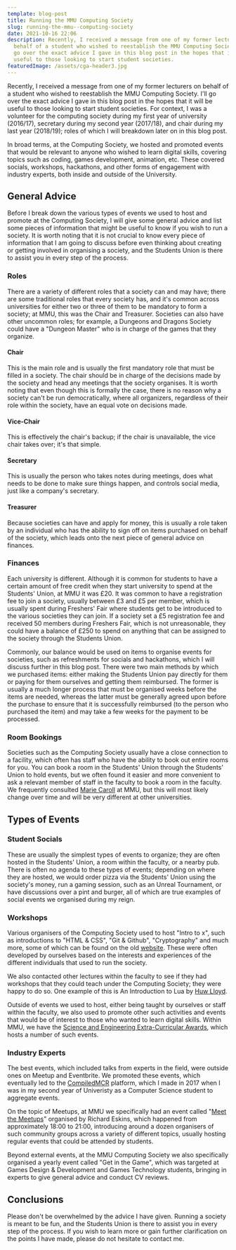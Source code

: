 ```yaml
---
template: blog-post
title: Running the MMU Computing Society
slug: running-the-mmu--computing-society
date: 2021-10-16 22:06
description: Recently, I received a message from one of my former lecturers on
  behalf of a student who wished to reestablish the MMU Computing Society. I'll
  go over the exact advice I gave in this blog post in the hopes that it will be
  useful to those looking to start student societies.
featuredImage: /assets/cga-header3.jpg
---
```

Recently, I received a message from one of my former lecturers on behalf of a student who wished to reestablish the MMU Computing Society. I'll go over the exact advice I gave in this blog post in the hopes that it will be useful to those looking to start student societies. For context, I was a volunteer for the computing society during my first year of university (2016/17), secretary during my second year (2017/18), and chair during my last year (2018/19); roles of which I will breakdown later on in this blog post.

In broad terms, at the Computing Society, we hosted and promoted events that would be relevant to anyone who wished to learn digital skills, covering topics such as coding, games development, animation, etc. These covered socials, workshops, hackathons, and other forms of engagement with industry experts, both inside and outside of the University.

## General Advice

Before I break down the various types of events we used to host and promote at the Computing Society, I will give some general advice and list some pieces of information that might be useful to know if you wish to run a society. It is worth noting that it is not crucial to know every piece of information that I am going to discuss before even thinking about creating or getting involved in organising a society, and the Students Union is there to assist you in every step of the process.

### Roles

There are a variety of different roles that a society can and may have; there are some traditional roles that every society has, and it's common across universities for either two or three of them to be mandatory to form a society; at MMU, this was the Chair and Treasurer. Societies can also have other uncommon roles; for example, a Dungeons and Dragons Society could have a "Dungeon Master" who is in charge of the games that they organize.

#### Chair

This is the main role and is usually the first mandatory role that must be filled in a society. The chair should be in charge of the decisions made by the society and head any meetings that the society organises. It is worth noting that even though this is formally the case, there is no reason why a society can't be run democratically, where all organizers, regardless of their role within the society, have an equal vote on decisions made.

#### Vice-Chair

This is effectively the chair's backup; if the chair is unavailable, the vice chair takes over; it's that simple.

#### Secretary

This is usually the person who takes notes during meetings, does what needs to be done to make sure things happen, and controls social media, just like a company's secretary.

#### Treasurer

Because societies can have and apply for money, this is usually a role taken by an individual who has the ability to sign off on items purchased on behalf of the society, which leads onto the next piece of general advice on finances.

### Finances

Each university is different. Although it is common for students to have a certain amount of free credit when they start university to spend at the Students' Union, at MMU it was £20. It was common to have a registration fee to join a society, usually between £3 and £5 per member, which is usually spent during Freshers' Fair where students get to be introduced to the various societies they can join. If a society set a £5 registration fee and received 50 members during Freshers Fair, which is not unreasonable, they could have a balance of £250 to spend on anything that can be assigned to the society through the Students Union.

Commonly, our balance would be used on items to organise events for societies, such as refreshments for socials and hackathons, which I will discuss further in this blog post. There were two main methods by which we purchased items: either making the Students Union pay directly for them or paying for them ourselves and getting them reimbursed. The former is usually a much longer process that must be organised weeks before the items are needed, whereas the latter must be generally agreed upon before the purchase to ensure that it is successfully reimbursed (to the person who purchased the item) and may take a few weeks for the payment to be processed.

### Room Bookings

Societies such as the Computing Society usually have a close connection to a facility, which often has staff who have the ability to book out entire rooms for you. You can book a room in the Students' Union through the Students' Union to hold events, but we often found it easier and more convenient to ask a relevant member of staff in the faculty to book a room in the faculty. We frequently consulted [Marie Caroll](https://www.mmu.ac.uk/computing-and-maths/staff/profile/marie-carroll) at MMU, but this will most likely change over time and will be very different at other universities.

## Types of Events

### Student Socials

These are usually the simplest types of events to organize; they are often hosted in the Students' Union, a room within the faculty, or a nearby pub. There is often no agenda to these types of events; depending on where they are hosted, we would order pizza via the Students' Union using the society's money, run a gaming session, such as an Unreal Tournament, or have discussions over a pint and burger, all of which are true examples of social events we organised during my reign.

### Workshops

Various organisers of the Computing Society used to host "Intro to x", such as introductions to "HTML & CSS", "Git & Github", "Cryptography" and much more, some of which can be found on the old [website](https://mmucompsoc.com/resources/intro). These were often developed by ourselves based on the interests and experiences of the different individuals that used to run the society.

We also contacted other lectures within the faculty to see if they had workshops that they could teach under the Computing Society; they were happy to do so. One example of this is An Introduction to Lua by [Huw Lloyd](https://www.mmu.ac.uk/computing-and-maths/staff/profile/dr-huw-lloyd-0).

Outside of events we used to host, either being taught by ourselves or staff within the faculty, we also used to promote other such activities and events that would be of interest to those who wanted to learn digital skills. Within MMU, we have the [Science and Engineering Extra-Curricular Awards](https://www.mmu.ac.uk/science-engineering/enrichment/extracurricular-award/), which hosts a number of such events.

### Industry Experts

The best events, which included talks from experts in the field, were outside ones on Meetup and Eventbrite. We promoted these events, which eventually led to the [CompiledMCR](https://compiledmcr.com/) platform, which I made in 2017 when I was in my second year of Univeristy as a Computer Science student to aggregate events.

On the topic of Meetups, at MMU we specifically had an event called "[Meet the Meetups](https://mobile.twitter.com/hashtag/MeetTheMeetups)" organised by Richard Eskins, which happened from approximately 18:00 to 21:00, introducing around a dozen organisers of such community groups across a variety of different topics, usually hosting regular events that could be attended by students.

Beyond external events, at the MMU Computing Society we also specifically organised a yearly event called "Get in the Game", which was targeted at Games Design & Development and Games Technology students, bringing in experts to give general advice and conduct CV reviews.

## Conclusions

Please don't be overwhelmed by the advice I have given. Running a society is meant to be fun, and the Students Union is there to assist you in every step of the process. If you wish to learn more or gain further clarification on the points I have made, please do not hesitate to contact me.